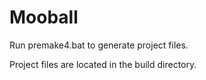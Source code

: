 Mooball
=======

Run premake4.bat to generate project files.

Project files are located in the build directory.
